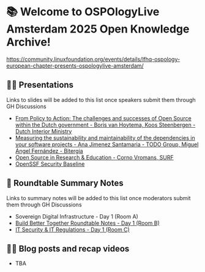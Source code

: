 # 📚 Welcome to OSPOlogyLive Amsterdam 2025 Open Knowledge Archive! 

https://community.linuxfoundation.org/events/details/lfhq-ospology-european-chapter-presents-ospologylive-amsterdam/

## 👩‍🏫 Presentations

Links to slides will be added to this list once speakers submit them through GH Discussions

- [From Policy to Action: The challenges and successes of Open Source within the Dutch government - Boris van Hoytema, Koos Steenbergen - Dutch Interior Ministry](https://github.com/todogroup/ospology/discussions/564#discussioncomment-12625396)
- [Measuring the sustainability and maintainability of the dependencies in your software projects - Ana Jimenez Santamaria - TODO Group,  Miguel Ángel Fernández - Bitergia](https://github.com/todogroup/ospology/discussions/564#discussioncomment-12631895)
- [Open Source in Research & Education - Corno Vromans, SURF](https://github.com/todogroup/ospology/discussions/564#discussioncomment-12631984)
- [OpenSSF Security Baseline](https://docs.google.com/presentation/d/10jDMYmWDIfo5HAUA8lonkJRbQiszx28_-esEYNAGCIM/edit?slide=id.p#slide=id.p) 

## 📝 Roundtable Summary Notes

Links to summary notes will be added to this list once moderators submit them through GH Discussions

- Sovereign Digital Infrastructure - Day 1 (Room A)
- [Build Better Together Roundtable Notes - Day 1 (Room B)](https://github.com/todogroup/ospology/discussions/564#discussioncomment-12628530)
- [IT Security & IT Regulations - Day 1 (Room C)](https://github.com/todogroup/ospology/discussions/564#discussioncomment-12628319)

## 👩‍🏫 Blog posts and recap videos

- TBA
